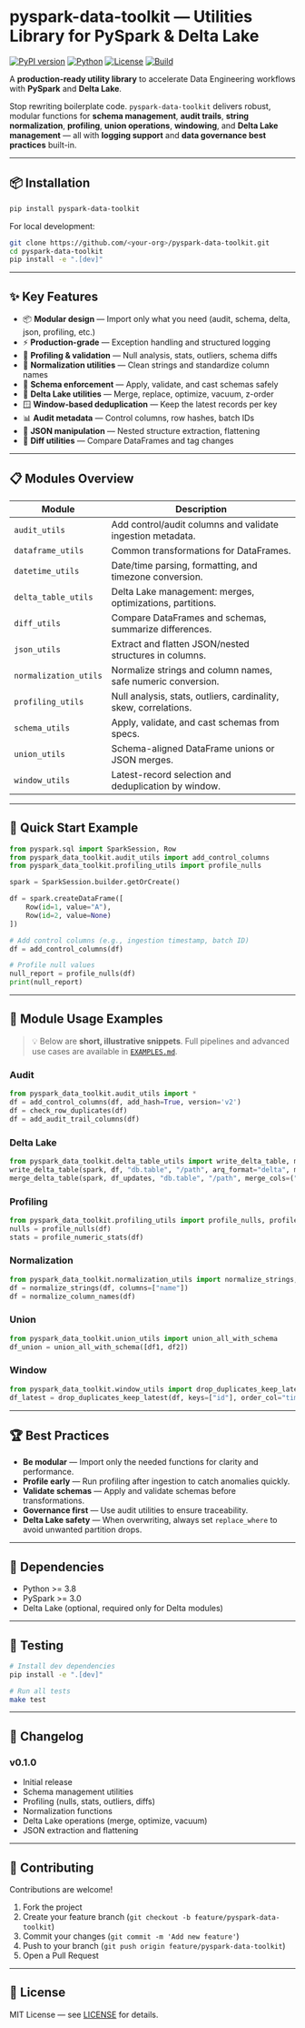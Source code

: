 # pyspark-data-toolkit — Utilities Library for PySpark & Delta Lake

[![PyPI version](https://img.shields.io/pypi/v/pyspark-data-toolkit.svg)](https://pypi.org/project/pyspark-data-toolkit/)
[![Python](https://img.shields.io/pypi/pyversions/pyspark-data-toolkit.svg)](https://pypi.org/project/pyspark-data-toolkit/)
[![License](https://img.shields.io/github/license/thaissateodoro/pyspark-data-toolkit)](LICENSE)
[![Build](https://img.shields.io/github/actions/workflow/status/thaissateodoro/pyspark-data-toolkit/tests.yml?branch=main)](https://github.com/thaissateodoro/pyspark-data-toolkit/actions)

A **production-ready utility library** to accelerate Data Engineering workflows with **PySpark** and **Delta Lake**.

Stop rewriting boilerplate code. `pyspark-data-toolkit` delivers robust, modular functions for **schema management**, **audit trails**, **string normalization**, **profiling**, **union operations**, **windowing**, and **Delta Lake management** — all with **logging support** and **data governance best practices** built-in.

---

## 📦 Installation

```bash
pip install pyspark-data-toolkit
```

For local development:

```bash
git clone https://github.com/<your-org>/pyspark-data-toolkit.git
cd pyspark-data-toolkit
pip install -e ".[dev]"
```

---

## ✨ Key Features

- 📦 **Modular design** — Import only what you need (audit, schema, delta, json, profiling, etc.)
- ⚡ **Production-grade** — Exception handling and structured logging
- 🧪 **Profiling & validation** — Null analysis, stats, outliers, schema diffs
- 🧼 **Normalization utilities** — Clean strings and standardize column names
- 🔄 **Schema enforcement** — Apply, validate, and cast schemas safely
- 🧱 **Delta Lake utilities** — Merge, replace, optimize, vacuum, z-order
- 🪟 **Window-based deduplication** — Keep the latest records per key
- 📊 **Audit metadata** — Control columns, row hashes, batch IDs
- 🔗 **JSON manipulation** — Nested structure extraction, flattening
- 🧠 **Diff utilities** — Compare DataFrames and tag changes

---

## 📋 Modules Overview

| Module                | Description                                                      |
| --------------------- | ---------------------------------------------------------------- |
| `audit_utils`         | Add control/audit columns and validate ingestion metadata.       |
| `dataframe_utils`     | Common transformations for DataFrames.                           |
| `datetime_utils`      | Date/time parsing, formatting, and timezone conversion.          |
| `delta_table_utils`   | Delta Lake management: merges, optimizations, partitions.        |
| `diff_utils`          | Compare DataFrames and schemas, summarize differences.           |
| `json_utils`          | Extract and flatten JSON/nested structures in columns.           |
| `normalization_utils` | Normalize strings and column names, safe numeric conversion.     |
| `profiling_utils`     | Null analysis, stats, outliers, cardinality, skew, correlations. |
| `schema_utils`        | Apply, validate, and cast schemas from specs.                    |
| `union_utils`         | Schema-aligned DataFrame unions or JSON merges.                  |
| `window_utils`        | Latest-record selection and deduplication by window.             |

---

## 🚀 Quick Start Example

```python
from pyspark.sql import SparkSession, Row
from pyspark_data_toolkit.audit_utils import add_control_columns
from pyspark_data_toolkit.profiling_utils import profile_nulls

spark = SparkSession.builder.getOrCreate()

df = spark.createDataFrame([
    Row(id=1, value="A"),
    Row(id=2, value=None)
])

# Add control columns (e.g., ingestion timestamp, batch ID)
df = add_control_columns(df)

# Profile null values
null_report = profile_nulls(df)
print(null_report)
```

---

## 📖 Module Usage Examples

> 💡 Below are **short, illustrative snippets**. Full pipelines and advanced use cases are available in [`EXAMPLES.md`](EXAMPLES.md).

### **Audit**
```python
from pyspark_data_toolkit.audit_utils import *
df = add_control_columns(df, add_hash=True, version='v2')
df = check_row_duplicates(df)
df = add_audit_trail_columns(df)
```

### **Delta Lake**
```python
from pyspark_data_toolkit.delta_table_utils import write_delta_table, merge_delta_table
write_delta_table(spark, df, "db.table", "/path", arq_format="delta", mode="overwrite", partition_cols=("part",))
merge_delta_table(spark, df_updates, "db.table", "/path", merge_cols=("id",))
```

### **Profiling**
```python
from pyspark_data_toolkit.profiling_utils import profile_nulls, profile_numeric_stats
nulls = profile_nulls(df)
stats = profile_numeric_stats(df)
```

### **Normalization**
```python
from pyspark_data_toolkit.normalization_utils import normalize_strings, normalize_column_names
df = normalize_strings(df, columns=["name"])
df = normalize_column_names(df)
```

### **Union**
```python
from pyspark_data_toolkit.union_utils import union_all_with_schema
df_union = union_all_with_schema([df1, df2])
```

### **Window**
```python
from pyspark_data_toolkit.window_utils import drop_duplicates_keep_latest
df_latest = drop_duplicates_keep_latest(df, keys=["id"], order_col="timestamp")
```

---

## 🏆 Best Practices

- **Be modular** — Import only the needed functions for clarity and performance.
- **Profile early** — Run profiling after ingestion to catch anomalies quickly.
- **Validate schemas** — Apply and validate schemas before transformations.
- **Governance first** — Use audit utilities to ensure traceability.
- **Delta Lake safety** — When overwriting, always set `replace_where` to avoid unwanted partition drops.

---

## 🔧 Dependencies

- Python >= 3.8
- PySpark >= 3.0
- Delta Lake (optional, required only for Delta modules)

---

## 🧪 Testing

```bash
# Install dev dependencies
pip install -e ".[dev]"

# Run all tests
make test
```

---

## 📝 Changelog

### v0.1.0
- Initial release
- Schema management utilities
- Profiling (nulls, stats, outliers, diffs)
- Normalization functions
- Delta Lake operations (merge, optimize, vacuum)
- JSON extraction and flattening

---

## 🤝 Contributing

Contributions are welcome!  

1. Fork the project  
2. Create your feature branch (`git checkout -b feature/pyspark-data-toolkit`)  
3. Commit your changes (`git commit -m 'Add new feature'`)  
4. Push to your branch (`git push origin feature/pyspark-data-toolkit`)  
5. Open a Pull Request  

---

## 📜 License

MIT License — see [LICENSE](LICENSE) for details.
